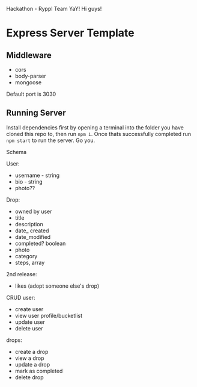 
Hackathon - Ryppl Team YaY! Hi guys!

# Express Server Template

## Middleware

- cors
- body-parser
- mongoose

Default port is 3030

## Running Server

Install dependencies first by opening a terminal into the folder you have cloned this repo to, then run `npm i`. Once thats successfully completed run `npm start` to run the server. Go you.

Schema

User: 
 - username - string
 - bio - string
 - photo??

Drop:
 - owned by user
 - title
 - description
 - date_ created
 - date_modified
 - completed? boolean
 - photo
 - category
 - steps, array

 2nd release:
  - likes (adopt someone else's drop)

CRUD
 user: 
  - create user
  - view user profile/bucketlist
  - update user
  - delete user

 drops:
  - create a drop
  - view a drop
  - update a drop
  - mark as completed
  - delete drop
